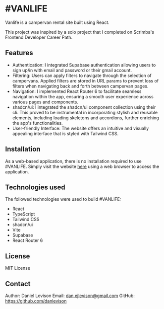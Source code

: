 # #VANLIFE

Vanlife is a campervan rental site built using React.

This project was inspired by a solo project that I completed on Scrimba's Frontend Developer Career Path.

## Features

- Authentication: I integrated Supabase authentication allowing users to sign up/in with email and password or their gmail account.
- Filtering: Users can apply filters to navigate through the selection of campervans. Applied filters are stored in URL params to prevent loss of filters when navigating back and forth between campervan pages.
- Navigation: I implemented React Router 6 to facilitate seamless navigation within the app, ensuring a smooth user experience across various pages and components.
- shadcn/ui: I integrated the shadcn/ui component collection using their cli. This proved to be instrumental in incorporating stylish and reusable elements, including loading skeletons and accordions, further enriching the app's functionalities.
- User-friendly Interface: The website offers an intuitive and visually appealing interface that is styled with Tailwind CSS.

## Installation

As a web-based application, there is no installation required to use #VANLIFE. Simply visit the website [here](https://yourvanlife.netlify.app/) using a web browser to access the application.

## Technologies used

The followed technologies were used to build #VANLIFE:

- React
- TypeScript
- Tailwind CSS
- shadcn/ui
- Vite
- Supabase
- React Router 6

## License

MIT License

## Contact

Author: Daniel Levison
Email: dan.ejlevison@gmail.com
GitHub: https://github.com/danlevison
